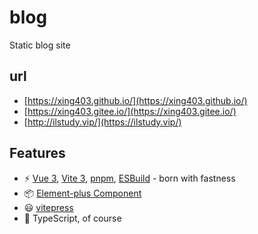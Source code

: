 # blog
Static blog site
## url 
* [https://xing403.github.io/](https://xing403.github.io/)
* [https://xing403.gitee.io/](https://xing403.gitee.io/)
* [http://ilstudy.vip/](https://ilstudy.vip/)

## Features
- ⚡️ [Vue 3](https://github.com/vuejs/core), [Vite 3](https://github.com/vitejs/vite), [pnpm](https://pnpm.io/), [ESBuild](https://github.com/evanw/esbuild) - born with fastness
- 📦 [Element-plus Component](https://element-plus.gitee.io/)
- 😃 [vitepress](https://vitepress.dev/)
- 🦾 TypeScript, of course

